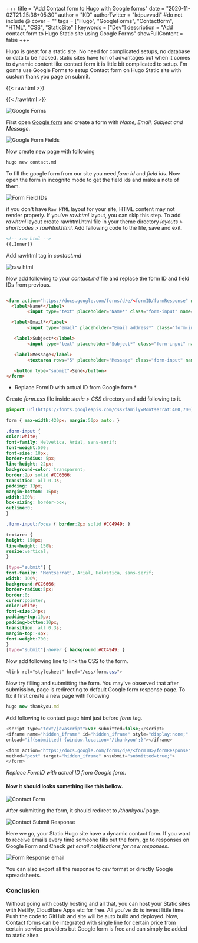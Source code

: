 +++
title = "Add Contact form to Hugo with Google forms"
date = "2020-11-02T21:25:36+05:30"
author = "KD"
authorTwitter = "kdpuvvadi" #do not include @
cover = ""
tags = ["Hugo", "GoogleForms", "Contactform", "HTML", "CSS", "StaticSite" ]
keywords = ["Dev"]
description = "Add contact form to Hugo Static site using Google Forms"
showFullContent = false
+++

Hugo is great for a static site. No need for complicated setups, no database or data to be hacked. static sites have ton of advantages but when it comes to dynamic content like contact form it is little bit complicated to setup. I'm gonna use Google Forms to setup Contact form on Hugo Static site with custom thank you page on submit.

{{< rawhtml >}}

<script type="text/javascript">amzn_assoc_ad_type ="responsive_search_widget"; amzn_assoc_tracking_id ="puvvadi-21"; amzn_assoc_marketplace ="amazon"; amzn_assoc_region ="IN"; amzn_assoc_placement =""; amzn_assoc_search_type = "search_widget";amzn_assoc_width ="auto"; amzn_assoc_height ="auto"; amzn_assoc_default_search_category ="Electronics"; amzn_assoc_default_search_key ="";amzn_assoc_theme ="dark"; amzn_assoc_bg_color ="000000"; </script><script src="//z-in.amazon-adsystem.com/widgets/q?ServiceVersion=20070822&Operation=GetScript&ID=OneJS&WS=1&Marketplace=IN"></script>

{{< /rawhtml >}}

![Google Forms](https://cdn.puvvadi.me/img/google-forms.webp)

First open [Google form](https://www.google.com/forms/about/) and create a form with *Name, Email, Subject and Message*.

![Google Form Fields](https://cdn.puvvadi.me/img/contact-form-google-form-fields.webp)

Now create new page with following

````bash
hugo new contact.md
````

To fill the google form from our site you need *form id* and *field ids*. Now open the form in incognito mode to get the field ids and make a note of them.

![Form Field IDs](https://cdn.puvvadi.me/img/google-form-fields.webp)

if you don't have `Raw HTML` layout for your site, HTML content may not render properly. If you've *rawhtml* layout, you can skip this step.
To add *rawhtml* layout create rawhtml.html file in your theme directory *layouts > shortcodes > rawhtml.html*. Add fallowing code to the file, save and exit.

````html
<!-- raw html -->
{{.Inner}}
````

Add rawhtml tag in *contact.md*

![raw html](https://cdn.puvvadi.me/img/rawhtml.webp)

Now add following to your *contact.md* file and replace the form ID and field IDs from previous.

````html

<form action="https://docs.google.com/forms/d/e/<formID/formResponse" method="post" target="hidden_iframe" onsubmit="submitted=true">
  <label>Name*</label>
        <input type="text" placeholder="Name*" class="form-input" name="entry.719211028" required>

  <label>Email*</label>
        <input type="email" placeholder="Email address*" class="form-input" name="entry.1119409224" required>

   <label>Subject*</label>
        <input type="text" placeholder="Subject*" class="form-input" name="entry.1043109960" required>

   <label>Message</label>
        <textarea rows="5" placeholder="Message" class="form-input" name="entry.1348223678" ></textarea>

   <button type="submit">Send</button>
</form>

````

* Replace FormID with actual ID from Google form *

Create *form.css* file inside *static > CSS* directory and add following to it.

````css
@import url(https://fonts.googleapis.com/css?family=Montserrat:400,700);

form { max-width:420px; margin:50px auto; }

.form-input {
color:white;
font-family: Helvetica, Arial, sans-serif;
font-weight:500;
font-size: 18px;
border-radius: 5px;
line-height: 22px;
background-color: transparent;
border:2px solid #CC6666;
transition: all 0.3s;
padding: 13px;
margin-bottom: 15px;
width:100%;
box-sizing: border-box;
outline:0;
}

.form-input:focus { border:2px solid #CC4949; }

textarea {
height: 150px;
line-height: 150%;
resize:vertical;
}

[type="submit"] {
font-family: 'Montserrat', Arial, Helvetica, sans-serif;
width: 100%;
background:#CC6666;
border-radius:5px;
border:0;
cursor:pointer;
color:white;
font-size:24px;
padding-top:10px;
padding-bottom:10px;
transition: all 0.3s;
margin-top:-4px;
font-weight:700;
}
[type="submit"]:hover { background:#CC4949; }

````

Now add following line to link the CSS to the form.

````css
<link rel="stylesheet" href="/css/form.css">
````

Now try filling and submitting the form. You may've observed that after submission, page is redirecting to default Google form response page. To fix it first create a new page with following

````js
hugo new thankyou.md
````

Add following to contact page html just before *form* tag.

````js
<script type="text/javascript">var submitted=false;</script>
<iframe name="hidden_iframe" id="hidden_iframe" style="display:none;" 
onload="if(submitted) {window.location='/thankyou';}"></iframe>

<form action="https://docs.google.com/forms/d/e/<formID>/formResponse" 
method="post" target="hidden_iframe" onsubmit="submitted=true;">
</form>
````

*Replace FormID with actual ID from Google form*.

#### Now it should looks something like this bellow.

![Contact Form](https://cdn.puvvadi.me/img/contact-form.webp)

After submitting the form, it should redirect to */thankyou/* page.

![Contact Submit Response](https://cdn.puvvadi.me/img/contact-res.webp)

Here we go, your Static Hugo site have a dynamic contact form. If you want to receive emails every time someone fills out the form, go to responses on Google Form and Check *get email notifications for new responses*.

![Form Response email](https://cdn.puvvadi.me/img/google-form-res-email.webp)

You can also export all the response to *csv* format or directly Google spreadsheets.

### Conclusion

Without going with costly hosting and all that, you can host your Static sites with Netlify, Cloudflare Apps etc for free. All you've do is invest little time. Push the code to GitHub and site will be auto build and deployed. Now, Contact forms can be integrated with single line for certain price from certain service providers but Google form is free and can simply be added to static sites.

